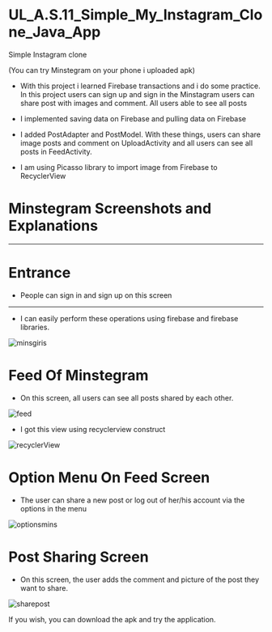 # UL_A.S.11_Simple_My_Instagram_Clone_Java_App
Simple Instagram clone

(You can try Minstegram on your phone i uploaded apk)

- With this project i learned Firebase transactions and i do some practice. 
In this project users can sign up and sign in the Minstagram
users can share post with images and comment. All users able to see all posts

- I implemented saving data on Firebase and pulling data on Firebase

- I added PostAdapter and PostModel. With these things, users can share image posts and comment on UploadActivity and all users can see all posts in FeedActivity.
- I am using Picasso library to import image from Firebase to RecyclerView

# Minstegram Screenshots and Explanations
-----------------------------------------------

# Entrance

- People can sign in and sign up on this screen
----
- I can easily perform these operations using firebase and firebase libraries.

![minsgiris](https://user-images.githubusercontent.com/57073283/145711973-055bb63c-4f6a-4438-9ea8-a7f28f4341ed.jpeg)

# Feed Of Minstegram

- On this screen, all users can see all posts shared by each other.

![feed](https://user-images.githubusercontent.com/57073283/145712086-5211951b-7ba3-43d1-9ce8-e44a929b2255.jpeg)

- I got this view using recyclerview construct

![recyclerView](https://user-images.githubusercontent.com/57073283/145712216-8dcfaac9-e2cc-48c4-af21-a6ed92cf2690.PNG)

# Option Menu On Feed Screen

- The user can share a new post or log out of her/his account via the options in the menu

![optionsmins](https://user-images.githubusercontent.com/57073283/145712359-10afbbdf-0645-4e79-ae4e-2f6daf96501b.jpeg)

# Post Sharing Screen

- On this screen, the user adds the comment and picture of the post they want to share.

![sharepost](https://user-images.githubusercontent.com/57073283/145712482-846a0c75-53d9-4777-8b24-4073b189bf27.jpeg)


If you wish, you can download the apk and try the application.

